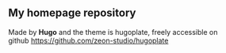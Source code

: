 ## My homepage repository

Made by **Hugo** and the theme is hugoplate, freely accessible on <br>
github <https://github.com/zeon-studio/hugoplate>

